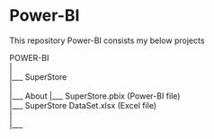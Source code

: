 # Power-BI
This repository Power-BI consists my below projects  

POWER-BI  
|  
|___ SuperStore  
     |    
     |___ About
     |___ SuperStore.pbix (Power-BI file)  
     |___ SuperStore DataSet.xlsx (Excel file)  
|   
|___        
